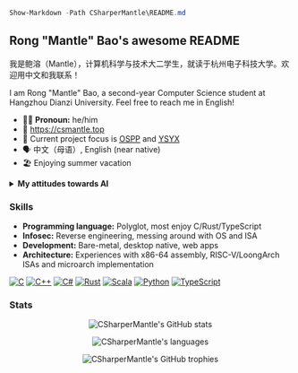 ```powershell
Show-Markdown -Path CSharperMantle\README.md
```

## Rong "Mantle" Bao's awesome README

我是鲍溶（Mantle），计算机科学与技术大二学生，就读于杭州电子科技大学。欢迎用中文和我联系！

I am Rong "Mantle" Bao, a second-year Computer Science student at Hangzhou Dianzi University. Feel free to reach me in English!

- :raising_hand_man: **Pronoun:** he/him
- :bookmark_tabs: <https://csmantle.top>
- :telescope: Current project focus is [<abbr title="Open Source Promotion Plan">OSPP</abbr>](https://summer-ospp.ac.cn/) and [<abbr title="Yi Sheng Yi Xin, lit. &quot;each student gets a chip&quot;">YSYX</abbr>](https://ysyx.oscc.cc/)
- :speaking_head: 中文（母语）, English (near native)
- :beach_umbrella: Enjoying summer vacation

<details>
  <summary><strong>My attitudes towards AI</strong></summary>

* Machine learning problems are analytical and statistical problems.
* Neural networks are good at discovering patterns not obvious to traditional approaches.
* LLMs are probabilistic token predictors. They often intrinsically hallucinate.
* Garbage in, garbage out. Observation in, imitation out.
* I do use LLMs to brainstorm ideas.
* I do use LLMs to perform repetitive clerical work and typographical proofreading.
* I do chat with LLMs to have fun in my spare time.
* I do use LLMs to craft images for imagined scenes for hobby use.
* I do *not* use LLMs to write code for production use.
* I do *not* use LLMs to write casual articles, like blogs.
* I do *not* use LLMs to write academic articles or carry out research in place of myself.
* I do *not* use LLMs as a search engine.
* I do *not* trust LLMs as a sole source of information.
* I do *not* accept responses from LLMs without verification.
* I believe the loopholes and waivers in LLM hosting companies' EULA leave much personal information at risk.
* I believe LLMs are energy hogs that should be used with conservation in mind.
* I believe LLMs are going to become more performant as theories and technologies evolve.

</details>

### Skills

- **Programming language:** Polyglot, most enjoy C/Rust/TypeScript
- **Infosec:** Reverse engineering, messing around with OS and ISA
- **Development:** Bare-metal, desktop native, web apps
- **Architecture:** Experiences with x86-64 assembly, RISC-V/LoongArch ISAs and microarch implementation

[![C](https://img.shields.io/badge/c-%2300599C.svg?style=for-the-badge&logo=c&logoColor=white)][1] [![C++](https://img.shields.io/badge/c++-%2300599C.svg?style=for-the-badge&logo=c%2B%2B&logoColor=white)][2] [![C#](https://custom-icon-badges.demolab.com/badge/C%23-%23239120.svg?style=for-the-badge&logo=cshrp&logoColor=white)][3] [![Rust](https://img.shields.io/badge/Rust-%23000000.svg?style=for-the-badge&logo=rust&logoColor=white)][4] [![Scala](https://img.shields.io/badge/Scala-%23DC322F.svg?style=for-the-badge&logo=scala&logoColor=white)][5] [![Python](https://img.shields.io/badge/python-%233670A0.svg?style=for-the-badge&logo=python&logoColor=ffdd54)][6] [![TypeScript](https://img.shields.io/badge/TypeScript-%233178C6.svg?style=for-the-badge&logo=typescript&logoColor=fff)][7]

### Stats

<p align="center">
  <picture>
    <source
      srcset="https://github-readme-stats.vercel.app/api?username=CSharperMantle&theme=dracula&show_icons=true&count_private=true&include_all_commits=true"
      media="(prefers-color-scheme: dark)"
    />
    <source
      srcset="https://github-readme-stats.vercel.app/api?username=CSharperMantle&show_icons=true&count_private=true&include_all_commits=true"
      media="(prefers-color-scheme: light), (prefers-color-scheme: no-preference)"
    />
    <img alt="CSharperMantle's GitHub stats" src="https://github-readme-stats.vercel.app/api?username=CSharperMantle&show_icons=true&count_private=true&include_all_commits=true" />
  </picture>
</p>


<p align="center">
  <picture>
    <source
      srcset="https://github-readme-stats.vercel.app/api/top-langs?username=CSharperMantle&size_weight=0.5&count_weight=0.5&show_icons=true&theme=dracula&layout=compact"
      media="(prefers-color-scheme: dark)"
    />
    <source
      srcset="https://github-readme-stats.vercel.app/api/top-langs?username=CSharperMantle&size_weight=0.5&count_weight=0.5&show_icons=true&layout=compact"
      media="(prefers-color-scheme: light), (prefers-color-scheme: no-preference)"
    />
    <img alt="CSharperMantle's languages" src="https://github-readme-stats.vercel.app/api/top-langs?username=CSharperMantle&size_weight=0.5&count_weight=0.5&show_icons=true&layout=compact" />
  </picture>
</p>

<p align="center">
  <img alt="CSharperMantle's GitHub trophies" src="https://github-profile-trophy.vercel.app/?username=CSharperMantle&theme=onedark" />
</p>

[1]: https://github.com/CSharperMantle?tab=repositories&q=&type=&language=c&sort=
[2]: https://github.com/CSharperMantle?tab=repositories&q=&type=&language=c%2B%2B&sort=
[3]: https://github.com/CSharperMantle?tab=repositories&q=&type=&language=c%23&sort=
[4]: https://github.com/CSharperMantle?tab=repositories&q=&type=&language=rust&sort=
[5]: https://github.com/CSharperMantle?tab=repositories&q=&type=&language=scala&sort=
[6]: https://github.com/CSharperMantle?tab=repositories&q=&type=&language=python&sort=
[7]: https://github.com/CSharperMantle?tab=repositories&q=&type=&language=typescript&sort=
